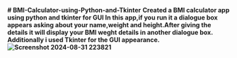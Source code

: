 **# BMI-Calculator-using-Python-and-Tkinter**
**Created a BMI calculator app using python and tkinter for GUI 
In this app,if you run it a dialogue box appears asking about your name,weight and height.After giving the details it will display your BMI weght details in another dialogue box. Additionally i used Tkinter for the GUI appearance.
![Screenshot 2024-08-31 223821](https://github.com/user-attachments/assets/109cc42f-f6bb-4589-890f-04916d674546)**

